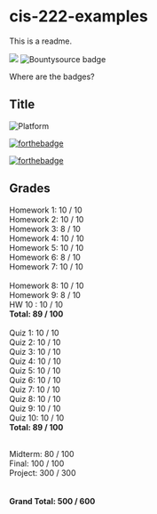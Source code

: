 # cis-222-examples


<p>This is a readme.</p>


<img src="https://img.theweek.in/content/dam/week/news/biz-tech/images/2019/8/19/Representational-Image-bitcoin-CC0.jpg" >

<img alt="Bountysource badge" src="https://img.shields.io/badge/bounties-53k-brightgreen">

<p>Where are the badges?</p>

<h2>Title</h2>

![Platform](https://img.shields.io/badge/platform-nodejs-lightgrey.svg?style=flat)

[![forthebadge](https://forthebadge.com/images/badges/made-with-javascript.svg)](https://forthebadge.com)

[![forthebadge](https://forthebadge.com/images/badges/made-with-crayons.svg)](https://forthebadge.com)


## Grades

Homework 1: 10 / 10<br />
Homework 2: 10 / 10<br />
Homework 3: 8 / 10<br />
Homework 4: 10 / 10<br />
Homework 5: 10 / 10<br />
Homework 6: 8 / 10<br />
Homework 7: 10 / 10<br /><br />
Homework 8: 10 / 10<br />
Homework 9: 8 / 10<br />
HW 10 : 10 / 10<br />
**Total: 89 / 100**
<br /><br />
Quiz 1: 10 / 10<br />
Quiz 2: 10 / 10<br />
Quiz 3: 10 / 10<br />
Quiz 4: 10 / 10<br />
Quiz 5: 10 / 10<br />
Quiz 6: 10 / 10<br />
Quiz 7: 10 / 10<br />
Quiz 8: 10 / 10<br />
Quiz 9: 10 / 10<br />
Quiz 10: 10 / 10<br />
**Total: 89 / 100**<br /><br />

Midterm: 80 / 100<br />
Final: 100 / 100<br />
Project: 300 / 300<br />
<br /><br />
**Grand Total: 500 / 600**
<br /><br />
